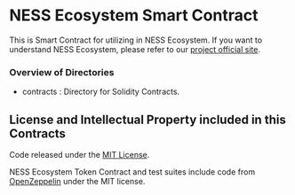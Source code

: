 # NESS Ecosystem Smart Contract

This is Smart Contract for utilizing in NESS Ecosystem. If you want to understand NESS Ecosystem, please refer to our [project official site](https://nesslab.io/).


### Overview of Directories

* contracts  : Directory for Solidity Contracts.



## License and Intellectual Property included in this Contracts

Code released under the [MIT License](https://github.com/nessecosystem/ness-token-klaytn/blob/master/LICENSE).

NESS Ecosystem Token Contract and test suites include code from [OpenZeppelin](https://github.com/OpenZeppelin/openzeppelin-solidity) under the MIT license.